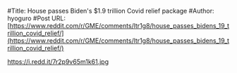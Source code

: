 #Title: House passes Biden's $1.9 trillion Covid relief package
#Author: hyoguro
#Post URL: [https://www.reddit.com/r/GME/comments/ltr1g8/house_passes_bidens_19_trillion_covid_relief/](https://www.reddit.com/r/GME/comments/ltr1g8/house_passes_bidens_19_trillion_covid_relief/)


https://i.redd.it/7r2p9v65m1k61.jpg